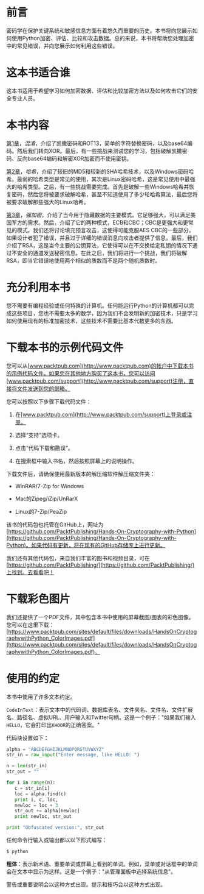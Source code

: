 # 前言

密码学在保护关键系统和敏感信息方面有着悠久而重要的历史。本书将向您展示如何使用Python加密、评估、比较和攻击数据。总的来说，本书将帮助您处理加密中的常见错误，并向您展示如何利用这些错误。

# 这本书适合谁

这本书适用于希望学习如何加密数据、评估和比较加密方法以及如何攻击它们的安全专业人员。

# 本书内容

[第1章](part0019.html#I3QM0-6963dc2081804897894c8854b7cc74fd)，*混淆*，介绍了凯撒密码和ROT13，简单的字符替换密码，以及base64编码。然后我们转向XOR。最后，有一些挑战来测试您的学习，包括破解凯撒密码、反向base64编码和解密XOR加密而不使用密钥。

[第2章](part0035.html#11C3M0-6963dc2081804897894c8854b7cc74fd)，*哈希*，介绍了较旧的MD5和较新的SHA哈希技术，以及Windows密码哈希。最弱的哈希类型是常见的使用，其次是Linux密码哈希，这是常见使用中最强大的哈希类型。之后，有一些挑战需要完成。首先是破解一些Windows哈希并恢复密码，然后您将被要求破解哈希，甚至不知道使用了多少轮哈希算法，最后您将被要求破解那些强大的Linux哈希。

[第3章](part0048.html#1DOR00-6963dc2081804897894c8854b7cc74fd)，*强加密*，介绍了当今用于隐藏数据的主要模式。它足够强大，可以满足美国军方的需求。然后，介绍了它的两种模式，ECB和CBC；CBC是更强大和更常见的模式。我们还将讨论填充预言攻击，这使得可能克服AES CBC的一些部分，如果设计者犯了错误，并且过于详细的错误消息向攻击者提供了信息。最后，我们介绍了RSA，这是当今主要的公钥算法，它使得可以在不交换给定私钥的情况下通过不安全的通道发送秘密信息。在此之后，我们将进行一个挑战，我们将破解RSA，即当它错误地使用两个相似的质数而不是两个随机质数时。

# 充分利用本书

您不需要有编程经验或任何特殊的计算机。任何能运行Python的计算机都可以完成这些项目，您也不需要太多的数学，因为我们不会发明新的加密技术，只是学习如何使用现有的标准加密技术，这些技术不需要比基本代数更多的东西。

# 下载本书的示例代码文件

您可以从[www.packtpub.com](http://www.packtpub.com)的帐户中下载本书的示例代码文件。如果您在其他地方购买了这本书，您可以访问[www.packtpub.com/support](http://www.packtpub.com/support)注册，直接将文件发送到您的邮箱。

您可以按照以下步骤下载代码文件：

1.  在[www.packtpub.com](http://www.packtpub.com/support)上登录或注册。

1.  选择“支持”选项卡。

1.  点击“代码下载和勘误”。

1.  在搜索框中输入书名，然后按照屏幕上的说明操作。

下载文件后，请确保使用最新版本的解压缩软件解压缩文件夹：

+   WinRAR/7-Zip for Windows

+   Mac的Zipeg/iZip/UnRarX

+   Linux的7-Zip/PeaZip

该书的代码包也托管在GitHub上，网址为[https://github.com/PacktPublishing/Hands-On-Cryptography-with-Python](https://github.com/PacktPublishing/Hands-On-Cryptography-with-Python)。如果代码有更新，将在现有的GitHub存储库上进行更新。

我们还有其他代码包，来自我们丰富的图书和视频目录，可在[https://github.com/PacktPublishing/](https://github.com/PacktPublishing/)上找到。去看看吧！

# 下载彩色图片

我们还提供了一个PDF文件，其中包含本书中使用的屏幕截图/图表的彩色图像。您可以在这里下载：[https://www.packtpub.com/sites/default/files/downloads/HandsOnCryptographywithPython_ColorImages.pdf](https://www.packtpub.com/sites/default/files/downloads/HandsOnCryptographywithPython_ColorImages.pdf)。

# 使用的约定

本书中使用了许多文本约定。

`CodeInText`：表示文本中的代码词、数据库表名、文件夹名、文件名、文件扩展名、路径名、虚拟URL、用户输入和Twitter句柄。这是一个例子："如果我们输入`HELLO`，它会打印出`KHOOR`的正确答案。"

代码块设置如下：

```py
alpha = "ABCDEFGHIJKLMNOPQRSTUVWXYZ"
str_in = raw_input("Enter message, like HELLO: ")

n = len(str_in)
str_out = ""

for i in range(n):
   c = str_in[i]
   loc = alpha.find(c)
   print i, c, loc, 
   newloc = loc + 3
   str_out += alpha[newloc]
   print newloc, str_out

print "Obfuscated version:", str_out
```

任何命令行输入或输出都以以下形式编写：

```py
$ python
```

**粗体**：表示新术语、重要单词或屏幕上看到的单词。例如，菜单或对话框中的单词会在文本中显示为这样。这是一个例子："从管理面板中选择系统信息"。

警告或重要说明会以这种方式出现。提示和技巧会以这种方式出现。
